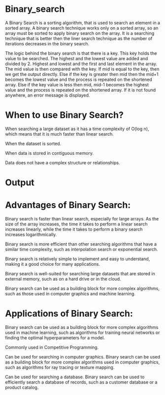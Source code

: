 # Binary_search
A Binary Search is a sorting algorithm, that is used to search an element in a sorted array. A binary search technique works only on a sorted array, so an array must be sorted to apply binary search on the array. It is a searching technique that is better then the liner search technique as the number of iterations decreases in the binary search.

The logic behind the binary search is that there is a key. This key holds the value to be searched. The highest and the lowest value are added and divided by 2. Highest and lowest and the first and last element in the array. The mid value is then compared with the key. If mid is equal to the key, then we get the output directly. Else if the key is greater then mid then the mid+1 becomes the lowest value and the process is repeated on the shortened array. Else if the key value is less then mid, mid-1 becomes the highest value and the process is repeated on the shortened array. If it is not found anywhere, an error message is displayed.
# When to use Binary Search?

When searching a large dataset as it has a time complexity of O(log n), which means that it is much faster than linear search.

When the dataset is sorted.

When data is stored in contiguous memory.

Data does not have a complex structure or relationships.
# Output

# Advantages of Binary Search:

Binary search is faster than linear search, especially for large arrays. As the size of the array increases, the time it takes to perform a linear search increases linearly, while the time it takes to perform a binary search increases logarithmically.

Binary search is more efficient than other searching algorithms that have a similar time complexity, such as interpolation search or exponential search.

Binary search is relatively simple to implement and easy to understand, making it a good choice for many applications.

Binary search is well-suited for searching large datasets that are stored in external memory, such as on a hard drive or in the cloud.

Binary search can be used as a building block for more complex algorithms, such as those used in computer graphics and machine learning.
# Applications of Binary Search:

Binary search can be used as a building block for more complex algorithms used in machine learning, such as algorithms for training neural networks or finding the optimal hyperparameters for a model.

Commonly used in Competitive Programming.

Can be used for searching in computer graphics. Binary search can be used as a building block for more complex algorithms used in computer graphics, such as algorithms for ray tracing or texture mapping.

Can be used for searching a database. Binary search can be used to efficiently search a database of records, such as a customer database or a product catalog.
